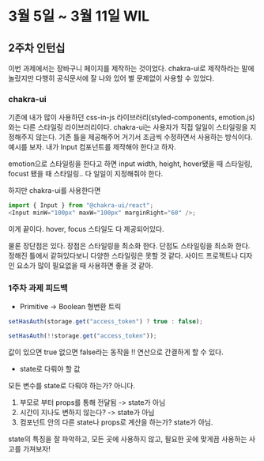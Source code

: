 # 3월 5일 ~ 3월 11일 WIL

## 2주차 인턴십

이번 과제에서는 장바구니 페이지를 제작하는 것이었다.
chakra-ui로 제작하라는 말에 놀랐지만 다행히 공식문서에 잘 나와 있어 별 문제없이 사용할 수 있었다.

### chakra-ui

기존에 내가 많이 사용하던 css-in-js 라이브러리(styled-components, emotion.js)와는 다른 스타일링 라이브러리이다. chakra-ui는 사용자가 직접 일일이 스타일링을 지정해주지 않는다. 기존 틀을 제공해주어 거기서 조금씩 수정하면서 사용하는 방식이다. 예시를 보자. 내가 Input 컴포넌트를 제작해야 한다고 하자.

emotion으로 스타일링을 한다고 하면 input width, height, hover됐을 때 스타일링, focust 됐을 때 스타일링.. 다 일일이 지정해줘야 한다.

하지만 chakra-ui를 사용한다면

```js
import { Input } from "@chakra-ui/react";
<Input minW="100px" maxW="100px" marginRight="60" />;
```

이게 끝이다. hover, focus 스타일도 다 제공되어있다.

물론 장단점은 있다. 장점은 스타일링을 최소화 한다. 단점도 스타일링을 최소화 한다.
정해진 틀에서 같혀있다보니 다양한 스타일링은 못할 것 같다. 사이드 프로젝트나 디자인 요소가 많이 필요없을 때 사용하면 좋을 것 같아.

### 1주차 과제 피드백

- Primitive → Boolean 형변환 트릭

```js
setHasAuth(storage.get("access_token") ? true : false);

setHasAuth(!!storage.get("access_token"));
```

값이 있으면 true 없으면 false라는 동작을 !! 연산으로 간결하게 할 수 있다.

- state로 다뤄야 할 값

모든 변수를 state로 다뤄야 하는가? 아니다.

1. 부모로 부터 props를 통해 전달됨 -> state가 아님
2. 시간이 지나도 변하지 않는다? -> state가 아님
3. 컴포넌트 안의 다른 state나 props로 계산을 하는가? state가 아님.

state의 특징을 잘 파악하고, 모든 곳에 사용하지 않고, 필요한 곳에 맞게끔 사용하는 사고를 가져보자!
